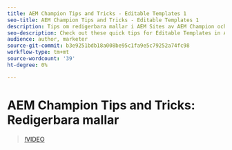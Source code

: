 ```yaml
---
title: AEM Champion Tips and Tricks - Editable Templates 1
seo-title: AEM Champion Tips and Tricks - Editable Templates 1
description: Tips om redigerbara mallar i AEM Sites av AEM Champion och expert Greg Dimeris. Prova dem i din instans idag.
seo-description: Check out these quick tips for Editable Templates in AEM Sites by AEM Champion and expert, Greg Dimeris. Try them out in your instance today.
audience: author, marketer
source-git-commit: b3e9251bdb18a008be95c1fa9e5c79252a74fc98
workflow-type: tm+mt
source-wordcount: '39'
ht-degree: 0%

---
```



# AEM Champion Tips and Tricks: Redigerbara mallar

>[!VIDEO](https://video.tv.adobe.com/v/3409424?quality=12&learn=on)
